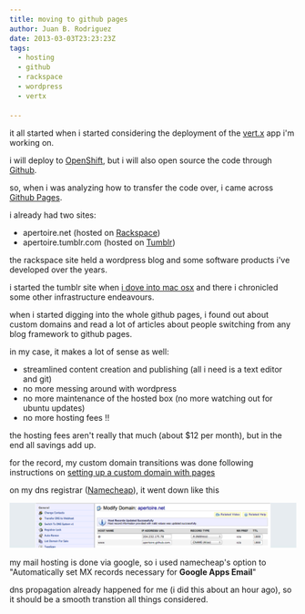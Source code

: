 ```yaml
---
title: moving to github pages
author: Juan B. Rodriguez
date: 2013-03-03T23:23:23Z
tags:
  - hosting
  - github
  - rackspace
  - wordpress
  - vertx

---
```


it all started when i started considering the deployment of the [vert.x](vertx.io) app i'm working on.

i will deploy to [OpenShift](openshift.redhat.com), but i will also open source the code through [Github](github.com).

so, when i was analyzing how to transfer the code over, i came across [Github Pages](pages.github.com).

i already had two sites:

- apertoire.net (hosted on [Rackspace](rackspace.com))
- apertoire.tumblr.com (hosted on [Tumblr](tumblr.com))

the rackspace site held a wordpress blog and some software products i've developed over the years.

i started the tumblr site when [i dove into mac osx](apertoire.net/why-i-m-switching-to-mac-osx/) and there i chronicled some other infrastructure endeavours.

when i started digging into the whole github pages, i found out about custom domains and read a lot of articles about people switching from any blog framework to github pages.

in my case, it makes a lot of sense as well:

- streamlined content creation and publishing (all i need is a text editor and git)
- no more messing around with wordpress
- no more maintenance of the hosted box (no more watching out for ubuntu updates)
- no more hosting fees !!

the hosting fees aren't really that much (about $12 per month), but in the end all savings add up.

for the record, my custom domain transitions was done following instructions on [setting up a custom domain with pages](https://help.github.com/articles/setting-up-a-custom-domain-with-pages)

on my dns registrar ([Namecheap](namecheap.com)), it went down like this

![change a and cname records](/img/dns.png)

my mail hosting is done via google, so i used namecheap's option to "Automatically set MX records necessary for **Google Apps Email**"

dns propagation already happened for me (i did this about an hour ago), so it should be a smooth transtion all things considered.

